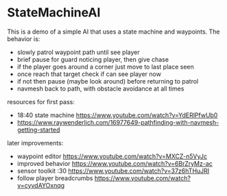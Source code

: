 # StateMachineAI
This is a demo of a simple AI that uses a state machine and waypoints. The behavior is:<br>
* slowly patrol waypoint path until see player
* brief pause for guard noticing player, then give chase
* if the player goes around a corner just move to last place seen
* once reach that target check if can see player now
* if not then pause (maybe look around) before returning to patrol
* navmesh back to path, with obstacle avoidance at all times

resources for first pass:<br>
* 18:40 state machine https://www.youtube.com/watch?v=YdERlPfwUb0
* https://www.raywenderlich.com/16977649-pathfinding-with-navmesh-getting-started

later improvements:<br>
* waypoint editor https://www.youtube.com/watch?v=MXCZ-n5VyJc
* improved behavior https://www.youtube.com/watch?v=6BrZryMz-ac
* sensor toolkit :30 https://www.youtube.com/watch?v=37z6hTHuJRI
* follow player breadcrumbs https://www.youtube.com/watch?v=cyvdAYOxnqg
